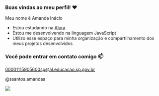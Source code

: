 ### Boas vindas ao meu perfil! ❤️

Meu nome é Amanda Inácio 

- Estou estudando na [Alura](https://www.alura.com.br)
- Estou me desenvolvendo na linguagem JavaScript
- Utilizo esse espaço para minha organização e compartilhamento dos meus projetos desenvolvidos

### Você pode entrar em contato comigo 📫

00001115905600sp@al.educacao.sp.gov.br

@ssantos.amandaa

![](https://media1.tenor.com/m/Z5x6xrH6_AQAAAAC/cat-kissing.gif)
